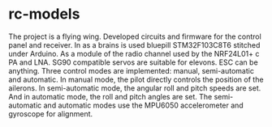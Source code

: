 # rc-models
The project is a flying wing. Developed circuits and firmware for the control panel and receiver. In as a brains is used bluepill STM32F103C8T6 stitched under Arduino. As a module of the radio channel used by the NRF24L01+ c PA and LNA. SG90 compatible servos are suitable for elevons. ESC can be anything. Three control modes are implemented: manual, semi-automatic and automatic. In manual mode, the pilot directly controls the position of the ailerons. In semi-automatic mode, the angular roll and pitch speeds are set. And in automatic mode, the roll and pitch angles are set. The semi-automatic and automatic modes use the MPU6050 accelerometer and gyroscope for alignment.
